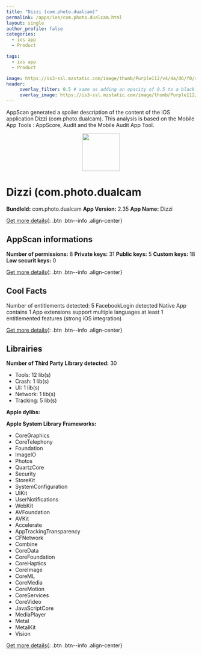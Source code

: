 ```yaml
---
title: "Dizzi (com.photo.dualcam)"
permalink: /apps/ios/com.photo.dualcam.html
layout: single
author_profile: false
categories: 
  - ios app 
  - Product 

tags: 
  - ios app 
  - Product 

image: https://is3-ssl.mzstatic.com/image/thumb/Purple112/v4/4a/d6/f0/4ad6f046-a8c6-4df6-f550-2c6861d4c9b5/AppIcon-1x_U007emarketing-0-7-0-85-220.png/512x512bb.jpg
header: 
     overlay_filter: 0.5 # same as adding an opacity of 0.5 to a black background
     overlay_image: https://is3-ssl.mzstatic.com/image/thumb/Purple112/v4/4a/d6/f0/4ad6f046-a8c6-4df6-f550-2c6861d4c9b5/AppIcon-1x_U007emarketing-0-7-0-85-220.png/512x512bb.jpg
---
```

AppScan generated a spoiler description of the content of the iOS application Dizzi (com.photo.dualcam). This analysis is based on the Mobile App Tools : AppScore, Audit and the Mobile Audit App Tool.

  
  
<div style="text-align: center;"><img src="https://is3-ssl.mzstatic.com/image/thumb/Purple112/v4/4a/d6/f0/4ad6f046-a8c6-4df6-f550-2c6861d4c9b5/AppIcon-1x_U007emarketing-0-7-0-85-220.png/512x512bb.jpg" width="100" height="100"></div>  
  
# Dizzi (com.photo.dualcam

**BundleId:** com.photo.dualcam
**App Version:** 2.35
**App Name:** Dizzi


[Get more details](/pricing.html){: .btn .btn--info .align-center}  
  
## AppScan informations 

**Number of permissions:** 8
**Private keys:** 31
**Public keys:** 5
**Custom keys:** 18
**Low securit keys:** 0
  
[Get more details](/pricing.html){: .btn .btn--info .align-center}

## Cool Facts

Number of entitlements detected: 5
FacebookLogin detected
Native App
contains 1 App extensions
support multiple languages
at least 1 entitlemented features (strong iOS integration)
  
[Get more details](/pricing.html){: .btn .btn--info .align-center}

## Librairies 
**Number of Third Party Library detected:** 30
- Tools: 12 lib(s)
- Crash: 1 lib(s)
- UI: 1 lib(s)
- Network: 1 lib(s)
- Tracking: 5 lib(s)

**Apple dylibs:**


**Apple System Library Frameworks:**
- CoreGraphics
- CoreTelephony
- Foundation
- ImageIO
- Photos
- QuartzCore
- Security
- StoreKit
- SystemConfiguration
- UIKit
- UserNotifications
- WebKit
- AVFoundation
- AVKit
- Accelerate
- AppTrackingTransparency
- CFNetwork
- Combine
- CoreData
- CoreFoundation
- CoreHaptics
- CoreImage
- CoreML
- CoreMedia
- CoreMotion
- CoreServices
- CoreVideo
- JavaScriptCore
- MediaPlayer
- Metal
- MetalKit
- Vision


  
[Get more details](/pricing.html){: .btn .btn--info .align-center}

